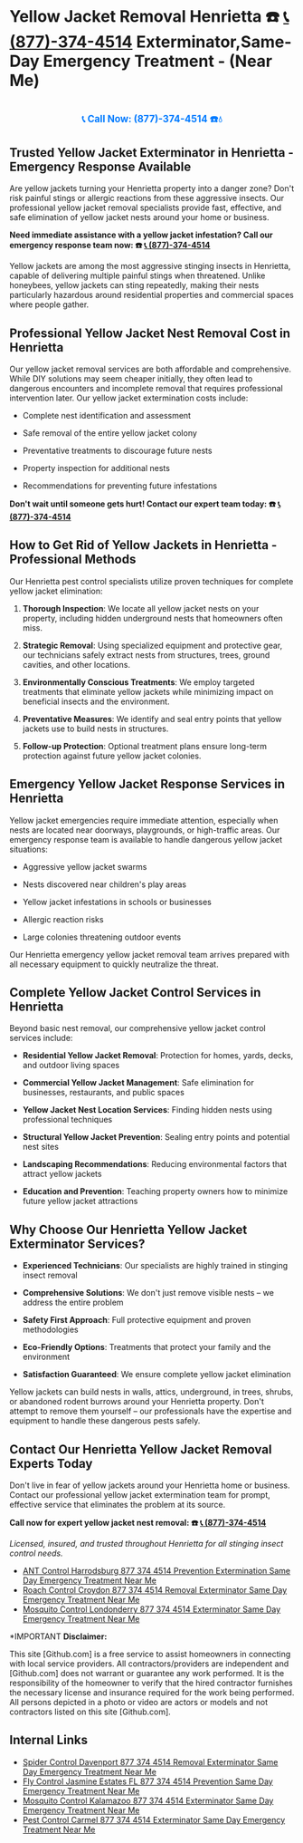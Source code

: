 # Yellow Jacket Removal Henrietta ☎️ [📞 (877)-374-4514](https://pest-control-4514.netlify.app) Exterminator,Same-Day Emergency Treatment - (Near Me)
# 

<p align="center" style="font-size: 1.2em; font-weight: bold; margin: 20px 0;">
  <a href="https://pest-control-4514.netlify.app" target="_blank" style="color: #007BFF; text-decoration: none;">📞 Call Now: (877)-374-4514 ☎️💧</a>
</p>

## Trusted Yellow Jacket Exterminator in Henrietta - Emergency Response Available

Are yellow jackets turning your Henrietta property into a danger zone? Don't risk painful stings or allergic reactions from these aggressive insects. Our professional yellow jacket removal specialists provide fast, effective, and safe elimination of yellow jacket nests around your home or business.

**Need immediate assistance with a yellow jacket infestation? Call our emergency response team now: ☎️ [📞 (877)-374-4514](https://pest-control-4514.netlify.app)**

Yellow jackets are among the most aggressive stinging insects in Henrietta, capable of delivering multiple painful stings when threatened. Unlike honeybees, yellow jackets can sting repeatedly, making their nests particularly hazardous around residential properties and commercial spaces where people gather.

## Professional Yellow Jacket Nest Removal Cost in Henrietta

Our yellow jacket removal services are both affordable and comprehensive. While DIY solutions may seem cheaper initially, they often lead to dangerous encounters and incomplete removal that requires professional intervention later. Our yellow jacket extermination costs include:

- Complete nest identification and assessment

- Safe removal of the entire yellow jacket colony

- Preventative treatments to discourage future nests

- Property inspection for additional nests

- Recommendations for preventing future infestations

**Don't wait until someone gets hurt! Contact our expert team today: ☎️ [📞 (877)-374-4514](https://pest-control-4514.netlify.app)**

## How to Get Rid of Yellow Jackets in Henrietta - Professional Methods

Our Henrietta pest control specialists utilize proven techniques for complete yellow jacket elimination:

1. **Thorough Inspection**: We locate all yellow jacket nests on your property, including hidden underground nests that homeowners often miss.

2. **Strategic Removal**: Using specialized equipment and protective gear, our technicians safely extract nests from structures, trees, ground cavities, and other locations.

3. **Environmentally Conscious Treatments**: We employ targeted treatments that eliminate yellow jackets while minimizing impact on beneficial insects and the environment.

4. **Preventative Measures**: We identify and seal entry points that yellow jackets use to build nests in structures.

5. **Follow-up Protection**: Optional treatment plans ensure long-term protection against future yellow jacket colonies.

## Emergency Yellow Jacket Response Services in Henrietta

Yellow jacket emergencies require immediate attention, especially when nests are located near doorways, playgrounds, or high-traffic areas. Our emergency response team is available to handle dangerous yellow jacket situations:

- Aggressive yellow jacket swarms

- Nests discovered near children's play areas

- Yellow jacket infestations in schools or businesses

- Allergic reaction risks

- Large colonies threatening outdoor events

Our Henrietta emergency yellow jacket removal team arrives prepared with all necessary equipment to quickly neutralize the threat.

## Complete Yellow Jacket Control Services in Henrietta

Beyond basic nest removal, our comprehensive yellow jacket control services include:

- **Residential Yellow Jacket Removal**: Protection for homes, yards, decks, and outdoor living spaces

- **Commercial Yellow Jacket Management**: Safe elimination for businesses, restaurants, and public spaces

- **Yellow Jacket Nest Location Services**: Finding hidden nests using professional techniques

- **Structural Yellow Jacket Prevention**: Sealing entry points and potential nest sites

- **Landscaping Recommendations**: Reducing environmental factors that attract yellow jackets

- **Education and Prevention**: Teaching property owners how to minimize future yellow jacket attractions

## Why Choose Our Henrietta Yellow Jacket Exterminator Services?

- **Experienced Technicians**: Our specialists are highly trained in stinging insect removal

- **Comprehensive Solutions**: We don't just remove visible nests – we address the entire problem

- **Safety First Approach**: Full protective equipment and proven methodologies

- **Eco-Friendly Options**: Treatments that protect your family and the environment

- **Satisfaction Guaranteed**: We ensure complete yellow jacket elimination

Yellow jackets can build nests in walls, attics, underground, in trees, shrubs, or abandoned rodent burrows around your Henrietta property. Don't attempt to remove them yourself – our professionals have the expertise and equipment to handle these dangerous pests safely.

## Contact Our Henrietta Yellow Jacket Removal Experts Today

Don't live in fear of yellow jackets around your Henrietta home or business. Contact our professional yellow jacket extermination team for prompt, effective service that eliminates the problem at its source.

**Call now for expert yellow jacket nest removal: ☎️ [📞 (877)-374-4514](https://pest-control-4514.netlify.app)**

*Licensed, insured, and trusted throughout Henrietta for all stinging insect control needs.*


- [ANT Control Harrodsburg 877 374 4514 Prevention Extermination Same Day Emergency Treatment Near Me](https://github.com/allyoucaneatsushiin/plumbing-texas/blob/main/ANT-Control-Harrodsburg-877-374-4514-Prevention-Extermination-Same-Day-Emergency-Treatment-Near-Me.md)
- [Roach Control Croydon 877 374 4514 Removal Exterminator Same Day Emergency Treatment Near Me](https://github.com/allyoucaneatsushiin/plumbing-texas/blob/main/Roach-Control-Croydon-877-374-4514-Removal-Exterminator-Same-Day-Emergency-Treatment-Near-Me.md)
- [Mosquito Control Londonderry 877 374 4514 Exterminator Same Day Emergency Treatment Near Me](https://github.com/allyoucaneatsushiin/plumbing-texas/blob/main/Mosquito-Control-Londonderry-877-374-4514-Exterminator-Same-Day-Emergency-Treatment-Near-Me.md)


*IMPORTANT **Disclaimer:**  

This site [Github.com] is a free service to assist homeowners in connecting with local service providers. All contractors/providers are independent and [Github.com] does not warrant or guarantee any work performed. It is the responsibility of the homeowner to verify that the hired contractor furnishes the necessary license and insurance required for the work being performed. All persons depicted in a photo or video are actors or models and not contractors listed on this site [Github.com].


## Internal Links
- [Spider Control Davenport 877 374 4514 Removal Exterminator Same Day Emergency Treatment Near Me](https://github.com/allyoucaneatsushiin/plumbing-texas/blob/main/Spider-Control-Davenport-877-374-4514-Removal-Exterminator-Same-Day-Emergency-Treatment-Near-Me.md)
- [Fly Control Jasmine Estates FL 877 374 4514 Prevention Same Day Emergency Treatment Near Me](https://github.com/allyoucaneatsushiin/plumbing-texas/blob/main/Fly-Control-Jasmine-Estates-FL-877-374-4514-Prevention-Same-Day-Emergency-Treatment-Near-Me.md)
- [Mosquito Control Kalamazoo 877 374 4514 Exterminator Same Day Emergency Treatment Near Me](https://github.com/allyoucaneatsushiin/plumbing-texas/blob/main/Mosquito-Control-Kalamazoo-877-374-4514-Exterminator-Same-Day-Emergency-Treatment-Near-Me.md)
- [Pest Control Carmel 877 374 4514 Exterminator Same Day Emergency Treatment Near Me](https://github.com/allyoucaneatsushiin/plumbing-texas/blob/main/Pest-Control-Carmel-877-374-4514-Exterminator-Same-Day-Emergency-Treatment-Near-Me.md)
